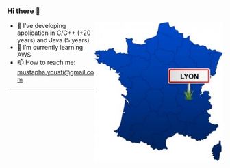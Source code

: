### Hi there 👋

<img src="https://github.com/Mustapha-Yousfi/Mustapha-Yousfi/blob/main/lyon_location.jpg" width=300 align=right>



- 🔭 I’ve developing application in C/C++ (+20 years) and Java (5 years)
- 🌱 I’m currently learning AWS
- 📫 How to reach me: mustapha.yousfi@gmail.com

___

<!--
**Mustapha-Yousfi/Mustapha-Yousfi** is a ✨ _special_ ✨ repository because its `README.md` (this file) appears on your GitHub profile.

Here are some ideas to get you started:

- 🔭 I’m currently working on ...
- 🌱 I’m currently learning ...
- 👯 I’m looking to collaborate on ...
- 🤔 I’m looking for help with ...
- 💬 Ask me about ...
- 📫 How to reach me: ...
- 😄 Pronouns: ...
- ⚡ Fun fact: ...
-->
